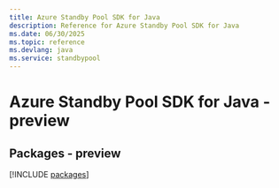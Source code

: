 ```yaml
---
title: Azure Standby Pool SDK for Java
description: Reference for Azure Standby Pool SDK for Java
ms.date: 06/30/2025
ms.topic: reference
ms.devlang: java
ms.service: standbypool
---
```

# Azure Standby Pool SDK for Java - preview
## Packages - preview
[!INCLUDE [packages](standby-pool-index.md)]